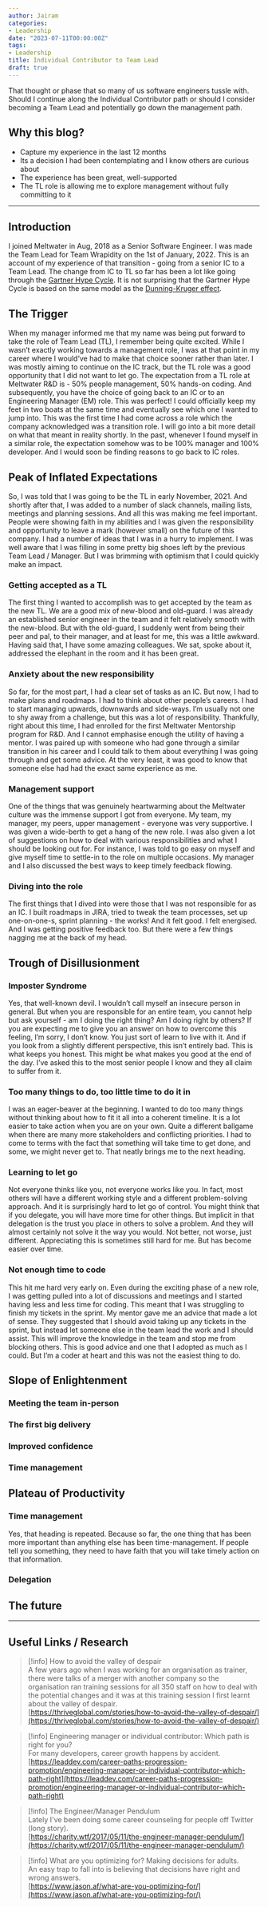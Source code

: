 ```yaml
---
author: Jairam
categories:
- Leadership
date: "2023-07-11T00:00:00Z"
tags:
- Leadership
title: Individual Contributor to Team Lead
draft: true
---
```


That thought or phase that so many of us software engineers tussle with. Should I continue along the Individual Contributor path or should I consider becoming a Team Lead and potentially go down the management path.

## Why this blog?
- Capture my experience in the last 12 months
- Its a decision I had been contemplating and I know others are curious about
- The experience has been great, well-supported
- The TL role is allowing me to explore management without fully committing to it
---
## Introduction
I joined Meltwater in Aug, 2018 as a Senior Software Engineer. I was made the Team Lead for Team Wrapidity on the 1st of January, 2022. This is an account of my experience of that transition - going from a senior IC to a Team Lead.
The change from IC to TL so far has been a lot like going through the [Gartner Hype Cycle](https://en.wikipedia.org/wiki/Gartner_hype_cycle). It is not surprising that the Gartner Hype Cycle is based on the same model as the [Dunning-Kruger effect](https://en.wikipedia.org/wiki/Dunning%E2%80%93Kruger_effect).
## The Trigger
When my manager informed me that my name was being put forward to take the role of Team Lead (TL), I remember being quite excited. While I wasn’t exactly working towards a management role, I was at that point in my career where I would’ve had to make that choice sooner rather than later. I was mostly aiming to continue on the IC track, but the TL role was a good opportunity that I did not want to let go.
The expectation from a TL role at Meltwater R&D is - 50% people management, 50% hands-on coding. And subsequently, you have the choice of going back to an IC or to an Engineering Manager (EM) role. This was perfect! I could officially keep my feet in two boats at the same time and eventually see which one I wanted to jump into. This was the first time I had come across a role which the company acknowledged was a transition role. I will go into a bit more detail on what that meant in reality shortly. In the past, whenever I found myself in a similar role, the expectation somehow was to be 100% manager and 100% developer. And I would soon be finding reasons to go back to IC roles.
## Peak of Inflated Expectations
So, I was told that I was going to be the TL in early November, 2021. And shortly after that, I was added to a number of slack channels, mailing lists, meetings and planning sessions. And all this was making me feel important. People were showing faith in my abilities and I was given the responsibility and opportunity to leave a mark (however small) on the future of this company. I had a number of ideas that I was in a hurry to implement. I was well aware that I was filling in some pretty big shoes left by the previous Team Lead / Manager. But I was brimming with optimism that I could quickly make an impact.
### Getting accepted as a TL
The first thing I wanted to accomplish was to get accepted by the team as the new TL. We are a good mix of new-blood and old-guard. I was already an established senior engineer in the team and it felt relatively smooth with the new-blood. But with the old-guard, I suddenly went from being their peer and pal, to their manager, and at least for me, this was a little awkward. Having said that, I have some amazing colleagues. We sat, spoke about it, addressed the elephant in the room and it has been great.
### Anxiety about the new responsibility
So far, for the most part, I had a clear set of tasks as an IC. But now, I had to make plans and roadmaps. I had to think about other people’s careers. I had to start managing upwards, downwards and side-ways. I’m usually not one to shy away from a challenge, but this was a lot of responsibility. Thankfully, right about this time, I had enrolled for the first Meltwater Mentorship program for R&D. And I cannot emphasise enough the utility of having a mentor. I was paired up with someone who had gone through a similar transition in his career and I could talk to them about everything I was going through and get some advice. At the very least, it was good to know that someone else had had the exact same experience as me.
### Management support
One of the things that was genuinely heartwarming about the Meltwater culture was the immense support I got from everyone. My team, my manager, my peers, upper management - everyone was very supportive. I was given a wide-berth to get a hang of the new role. I was also given a lot of suggestions on how to deal with various responsibilities and what I should be looking out for. For instance, I was told to go easy on myself and give myself time to settle-in to the role on multiple occasions. My manager and I also discussed the best ways to keep timely feedback flowing.
### Diving into the role
The first things that I dived into were those that I was not responsible for as an IC. I built roadmaps in JIRA, tried to tweak the team processes, set up one-on-one-s, sprint planning - the works! And it felt good. I felt energised. And I was getting positive feedback too. But there were a few things nagging me at the back of my head.
## Trough of Disillusionment
### Imposter Syndrome
Yes, that well-known devil. I wouldn’t call myself an insecure person in general. But when you are responsible for an entire team, you cannot help but ask yourself - am I doing the right thing? Am I doing right by others? If you are expecting me to give you an answer on how to overcome this feeling, I’m sorry, I don’t know. You just sort of learn to live with it. And if you look from a slightly different perspective, this isn’t entirely bad. This is what keeps you honest. This might be what makes you good at the end of the day. I’ve asked this to the most senior people I know and they all claim to suffer from it.
### Too many things to do, too little time to do it in
I was an eager-beaver at the beginning. I wanted to do too many things without thinking about how to fit it all into a coherent timeline. It is a lot easier to take action when you are on your own. Quite a different ballgame when there are many more stakeholders and conflicting priorities. I had to come to terms with the fact that something will take time to get done, and some, we might never get to. That neatly brings me to the next heading.
### Learning to let go
Not everyone thinks like you, not everyone works like you. In fact, most others will have a different working style and a different problem-solving approach. And it is surprisingly hard to let go of control. You might think that if you delegate, you will have more time for other things. But implicit in that delegation is the trust you place in others to solve a problem. And they will almost certainly not solve it the way you would. Not better, not worse, just different. Appreciating this is sometimes still hard for me. But has become easier over time.
### Not enough time to code
This hit me hard very early on. Even during the exciting phase of a new role, I was getting pulled into a lot of discussions and meetings and I started having less and less time for coding. This meant that I was struggling to finish my tickets in the sprint. My mentor gave me an advice that made a lot of sense. They suggested that I should avoid taking up any tickets in the sprint, but instead let someone else in the team lead the work and I should assist. This will improve the knowledge in the team and stop me from blocking others. This is good advice and one that I adopted as much as I could. But I’m a coder at heart and this was not the easiest thing to do.
## Slope of Enlightenment
### Meeting the team in-person
### The first big delivery
### Improved confidence
### Time management
## Plateau of Productivity
### Time management
Yes, that heading is repeated. Because so far, the one thing that has been more important than anything else has been time-management. If people tell you something, they need to have faith that you will take timely action on that information.
### Delegation
## The future
  
---
  
## Useful Links / Research

> [!info] How to avoid the valley of despair  
> A few years ago when I was working for an organisation as trainer, there were talks of a merger with another company so the organisation ran training sessions for all 350 staff on how to deal with the potential changes and it was at this training session I first learnt about the valley of despair.  
> [https://thriveglobal.com/stories/how-to-avoid-the-valley-of-despair/](https://thriveglobal.com/stories/how-to-avoid-the-valley-of-despair/)  

> [!info] Engineering manager or individual contributor: Which path is right for you?  
> For many developers, career growth happens by accident.  
> [https://leaddev.com/career-paths-progression-promotion/engineering-manager-or-individual-contributor-which-path-right](https://leaddev.com/career-paths-progression-promotion/engineering-manager-or-individual-contributor-which-path-right)  

> [!info] The Engineer/Manager Pendulum  
> Lately I've been doing some career counseling for people off Twitter (long story).  
> [https://charity.wtf/2017/05/11/the-engineer-manager-pendulum/](https://charity.wtf/2017/05/11/the-engineer-manager-pendulum/)  

> [!info] What are you optimizing for? Making decisions for adults.  
> An easy trap to fall into is believing that decisions have right and wrong answers.  
> [https://www.jason.af/what-are-you-optimizing-for/](https://www.jason.af/what-are-you-optimizing-for/)